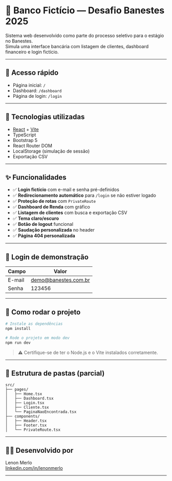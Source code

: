 # 💼 Banco Fictício — Desafio Banestes 2025

Sistema web desenvolvido como parte do processo seletivo para o estágio no Banestes.  
Simula uma interface bancária com listagem de clientes, dashboard financeiro e login fictício.

---

## 🔗 Acesso rápido

- Página inicial: `/`
- Dashboard: `/dashboard`
- Página de login: `/login`

---

## 🧰 Tecnologias utilizadas

- [React](https://react.dev/) + [Vite](https://vitejs.dev/)
- TypeScript
- Bootstrap 5
- React Router DOM
- LocalStorage (simulação de sessão)
- Exportação CSV

---

## ✨ Funcionalidades

- ✅ **Login fictício** com e-mail e senha pré-definidos
- ✅ **Redirecionamento automático** para `/login` se não estiver logado
- ✅ **Proteção de rotas** com `PrivateRoute`
- ✅ **Dashboard de Renda** com gráfico
- ✅ **Listagem de clientes** com busca e exportação CSV
- ✅ **Tema claro/escuro**
- ✅ **Botão de logout** funcional
- ✅ **Saudação personalizada** no header
- ✅ **Página 404 personalizada**

---

## 🧪 Login de demonstração

| Campo   | Valor                    |
|---------|--------------------------|
| E-mail  | demo@banestes.com.br     |
| Senha   | 123456                   |

---

## 🚀 Como rodar o projeto

```bash
# Instale as dependências
npm install

# Rode o projeto em modo dev
npm run dev
```

> ⚠️ Certifique-se de ter o Node.js e o Vite instalados corretamente.

---

## 📁 Estrutura de pastas (parcial)

```
src/
├── pages/
│   ├── Home.tsx
│   ├── Dashboard.tsx
│   ├── Login.tsx
│   ├── Cliente.tsx
│   └── PaginaNaoEncontrada.tsx
├── components/
│   ├── Header.tsx
│   ├── Footer.tsx
│   └── PrivateRoute.tsx
```

---

## 🧑‍💻 Desenvolvido por

Lenon Merlo  
[linkedin.com/in/lenonmerlo](https://linkedin.com/in/lenonmerlo)

---
